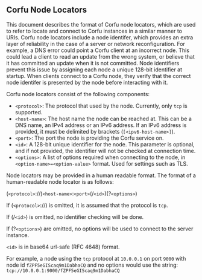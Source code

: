 ## Corfu Node Locators

This document describes the format of Corfu node locators, which are used to refer to locate and connect to Corfu instances in a similar manner to URIs. Corfu node locators include a node identifer, which provides an extra layer of reliability in the case of a server or network reconfiguration. For example, a DNS error could point a Corfu client at an incorrect node. This could lead a client to read an update from the wrong system, or believe that it has committed an update when it is not committed. Node identifiers prevent this issue by assigning each node a unique 128-bit identifier at startup. When clients connect to a Corfu node, they verify that the correct node identifer is presented by the node before interacting with it.

Corfu node locators consist of the following components:

- ``<protocol>``: The protocol that used by the node. Currently, only ``tcp`` is supported.
- ``<host-name>``: The host name the node can be reached at. This can be a DNS name, an IPv4 address or an IPv6 address.
If an IPv6 address is provided, it must be delimited by brackets (``[<ipv6-host-name>]``).
- ``<port>``: The port the node is providing the Corfu service on.
- ``<id>``: A 128-bit unique identifier for the node. This parameter is optional, and if not provided, the identifier will not
be checked at connection time.
- ``<options>``: A list of options required when connecting to the node, in ``<option-name>=<option-value>`` format. Used for
settings such as TLS.

Node locators may be provided in a human readable format. The format of a human-readable node locator is as follows:

(``<protocol>``://)``<host-name>``:``<port>``(/``<id>``)(?``<options>``)

If (``<protocol>``://) is omitted, it is assumed that the protocol is ``tcp``.

If (/``<id>``) is omitted, no identifier checking will be done.

If (?``<options>``) are omitted, no options will be used to connect to the server instance. 


``<id>`` is in base64 url-safe (RFC 4648) format.

For example, a node using the ``tcp`` protocol at ``10.0.0.1`` on port ``9000`` with node id ``fZPF5eGIScaq9m1DabhaCQ`` and no
options would use the string:
``tcp://10.0.0.1:9000/fZPF5eGIScaq9m1DabhaCQ``
